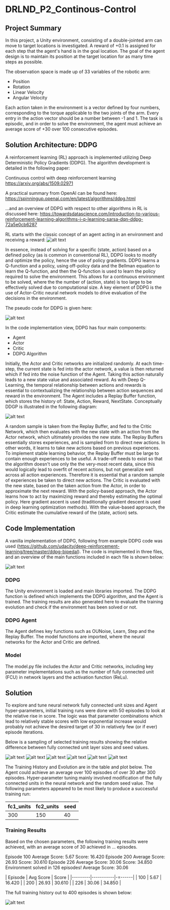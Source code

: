 [image001]: ./images/RL_illustration.png "RL Illustration"
[image002]: ./images/DDPG_pseudo_code.png "DDPG pseudo code"
[image003]: ./images/DDPG_illustration.png "DDPG_illustration"
[image004]: ./images/Code_Architecture.png "Code_Architecture"

[image005]: ./plots/results_001.png "results_001"
[image006]: ./plots/results_002.png "results_002"
[image007]: ./plots/results_003.png "results_003"
[image008]: ./plots/results_004.png "results_004"
[image009]: ./plots/results_005.png "results_005"
[image0010]: ./plots/results_006.png "results_006"
[image0011]: ./plots/results_007.png "results_007"
[image0012]: ./plots/results_008.png "results_008"


# DRLND_P2_Continous-Control

## Project Summary

In this project, a Unity environment, consisting of a double-jointed arm can move to target locations is investigated. A reward of +0.1 is assigned for each step that the agent's hand is in the goal location. The goal of the agent design is to maintain its position at the target location for as many time steps as possible.

The observation space is made up of 33 variables of the robotic arm:
* Position
* Rotation
* Linear Velocity
* Angular Velocity

Each action taken in the environment is a vector defined by four numbers, corresponding to the torque applicable to the two joints of the arm. Every entry in the action vector should be a number between -1 and 1. The task is episodic, and in order to solve the environment, the agent must achieve an average score of +30 over 100 consecutive episodes.

## Solution Architecture: DDPG

A reinforcement learning (RL) approach is implemented utilizing Deep Deterministic Policy Gradients (DDPG). The algorithm development is detailed in the following paper:

Continuous control with deep reinforcement learning
https://arxiv.org/abs/1509.02971

A practical summary from OpenAI can be found here:
https://spinningup.openai.com/en/latest/algorithms/ddpg.html

...and an overview of DDPG with respect to other algorithms in RL is discussed here:
https://towardsdatascience.com/introduction-to-various-reinforcement-learning-algorithms-i-q-learning-sarsa-dqn-ddpg-72a5e0cb6287

RL starts with the classic concept of an agent acting in an environment and receiving a reward:
![alt text][image001]

In essence, instead of solving for a specific (state, action) based on a defined policy (as is common in conventional RL), DDPG looks to modify and optimize the policy, hence the use of policy gradients. DDPG learns a Q-function and a policy, using off-policy data and the Bellman equation to learn the Q-function, and then the Q-function is used to learn the policy required to solve the environment. This allows for a continuous environment to be solved, where the the number of (action, state) is too large to be effectively solved due to computational size. A key element of DDPG is the use of Actor-Critic neural network models to drive evaluation of the decisions in the environment.

The pseudo code for DDPG is given here:

![alt text][image002]

In the code implementation view, DDPG has four main components:

* Agent
* Actor
* Critic
* DDPG Algorithm

Initially, the Actor and Critic networks are initialized randomly. At each time-step, the current state is fed into the actor network, a value is then returned which if fed into the noise function of the Agent. Taking this action naturally leads to a new state value and associated reward. As with Deep Q-Learning, the temporal relationship between actions and rewards is essential to contextualizing the relationship between action sequences and reward in the environment. The Agent includes a Replay Buffer function, which stores the history of: State, Action, Reward, NextState. Conceptually DDGP is illustrated in the following diagram:

![alt text][image003]

A random sample is taken from the Replay Buffer, and fed to the Critic Network, which then evaluates with the new state with an action from the Actor network, which ultimately provides the new state. The Replay Buffers essentially stores experiences, and is sampled from to direct new actions. In other words, it learns to take new actions based on previous experiences. To implement stable learning behavior, the Replay Buffer must be large to contain enough experiences to be useful. A trade-off needs to exist so that the algorithm doesn't use only the the very-most recent data, since this would logically lead to overfit of recent actions, but not generalize well across all action experiences. Therefore it is essential that a random sample of experiences be taken to direct new actions. The Critic is evaluated with the new state, based on the taken action from the Actor, in order to approximate the next reward. With the policy-based approach, the Actor learns how to act by maximizing reward and thereby estimating the optimal policy. Here gradient ascent is used (traditionally gradient descent is used in deep learning optimization methods). With the value-based approach, the Critic estimate the cumulative reward of the (state, action) sets.

## Code Implementation
A vanilla implementation of DDPG, following from example DDPG code was used (https://github.com/udacity/deep-reinforcement-learning/tree/master/ddpg-bipedal). The code is implemented in three files, and an overview of the main functions included in each file is shown below:

![alt text][image004]

### DDPG
The Unity environment is loaded and main libraries imported. The DDPG function is defined which implements the DDPG algorithm, and the Agent is trained. The training results are also generated here to evaluate the training evolution and check if the environment has been solved or not.

### DDPG Agent
The Agent defines key functions such as OUNoise, Learn, Step and the Replay Buffer. The model functions are imported, where the neural networks for the Actor and Critic are defined.

### Model
The model.py file includes the Actor and Critic networks, including key parameter implementations such as the number of fully connected unit (FCU) in network layers and the activation function (ReLu).

## Solution

To explore and tune neural network fully connected unit sizes and Agent hyper-parameters, initial training runs were done with 50 episodes to look at the relative rise in score. The logic was that parameter combinations which lead to relatively stable scores with low exponential increase would probably not achieve the desired target of 30 in relatively few (or if ever) episode iterations.

Below is a sampling of selected training results showing the relative difference between fully connected unit layer sizes and seed values.

![alt text][image005]
![alt text][image006]
![alt text][image008]
![alt text][image009]
![alt text][image0010]
![alt text][image0011]

The Training History and Evolution are in the table and plot below. The Agent could achieve an average over 100 episodes of over 30 after 300 episodes. Hyper-parameter tuning mainly involved modification of the fully connected units in the neural network and the random seed value. The following parameters appeared to be most likely to produce a successful training run:

| fc1_units | fc2_units | seed |
|-----------|-----------|------|
| 300       | 150       |  40  |

### Training Results

Based on the chosen parameters, the following training results were achieved, with an average score of 30 achieved in ... episodes.

Episode 100	Average Score: 5.67	Score: 16.420
Episode 200	Average Score: 26.93	Score: 30.610
Episode 226	Average Score: 30.06	Score: 34.850
Environment solved in 126 episodes!	Average Score: 30.06

| Episode | Avg Score | Score  |
|---------|-----------|-=------|
| 100     | 5.67      | 16.420 |
| 200     | 26.93     | 30.610 |
| 226     | 30.06     | 34.850 |

The full training history out to 400 episodes is shown below:

![alt text][image0012]

